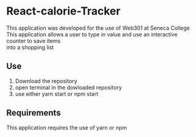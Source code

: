 # React-calorie-Tracker
This application was developed for the use of Web301 at Seneca College <br>
This application allows a user to type in value and use an interactive counter to save items <br>
into a shopping list

## Use 
1. Download the repository
2. open terminal in the dowloaded repository
3. use either yarn start or npm start

## Requirements
This application requires the use of yarn or npm  
